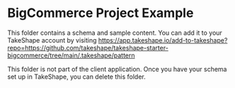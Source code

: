# BigCommerce Project Example

This folder contains a schema and sample content. You can add it to your TakeShape account by visiting https://app.takeshape.io/add-to-takeshape?repo=https://github.com/takeshape/takeshape-starter-bigcommerce/tree/main/.takeshape/pattern

This folder is not part of the client application. Once you have your schema set up in TakeShape, you can delete this folder.
